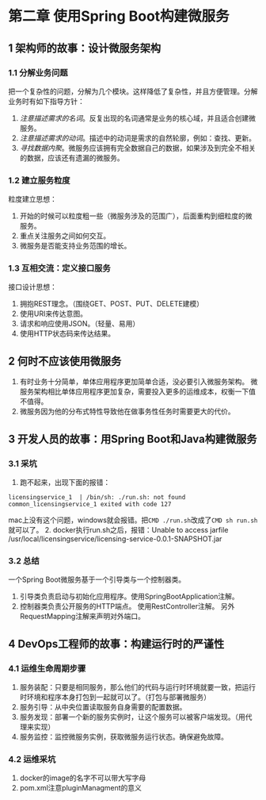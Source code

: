 # 第二章 使用Spring Boot构建微服务

## 1 架构师的故事：设计微服务架构
### 1.1 分解业务问题
把一个复杂性的问题，分解为几个模块。这样降低了复杂性，并且方便管理。分解业务时有如下指导方针：
1. *注意描述需求的名词*。反复出现的名词通常是业务的核心域，并且适合创建微服务。
2. *注意描述需求的动词*。描述中的动词是需求的自然轮廓，例如：查找、更新。
3. *寻找数据内聚*。微服务应该拥有完全数据自己的数据，如果涉及到完全不相关的数据，应该还有遗漏的微服务。
### 1.2 建立服务粒度
粒度建立思想：
1. 开始的时候可以粒度粗一些（微服务涉及的范围广），后面重构到细粒度的微服务。
2. 重点关注服务之间如何交互。
3. 微服务是否能支持业务范围的增长。
### 1.3 互相交流：定义接口服务
接口设计思想：
1. 拥抱REST理念。（围绕GET、POST、PUT、DELETE建模）
2. 使用URI来传达意图。
3. 请求和响应使用JSON。（轻量、易用）
4. 使用HTTP状态码来传达结果。

## 2 何时不应该使用微服务
1. 有时业务十分简单，单体应用程序更加简单合适，没必要引入微服务架构。 微服务架构相比单体应用程序更加复杂，需要投入更多的运维成本，权衡一下值不值得。
2. 微服务因为他的分布式特性导致他在做事务性任务时需要更大的代价。

## 3 开发人员的故事：用Spring Boot和Java构建微服务
### 3.1 采坑
1. 跑不起来，出现下面的报错：
```
licensingservice_1  | /bin/sh: ./run.sh: not found
common_licensingservice_1 exited with code 127
```
mac上没有这个问题，windows就会报错。把`CMD ./run.sh`改成了`CMD sh run.sh`就可以了。
2. docker执行run.sh之后，报错：Unable to access jarfile /usr/local/licensingservice/licensing-service-0.0.1-SNAPSHOT.jar

### 3.2 总结
 一个Spring Boot微服务基于一个引导类与一个控制器类。
 1. 引导类负责启动与初始化应用程序。使用SpringBootApplication注解。
 2. 控制器类负责公开服务的HTTP端点。 使用RestController注解。 另外RequestMapping注解来声明对外端口。

## 4 DevOps工程师的故事：构建运行时的严谨性
### 4.1 运维生命周期步骤
1. 服务装配：只要是相同服务，那么他们的代码与运行时环境就要一致，把运行时环境和程序本身打包到一起就可以了。（打包与部署微服务）
2. 服务引导：从中央位置读取服务自身需要的配置数据。
3. 服务发现：部署一个新的服务实例时，让这个服务可以被客户端发现。（用代理来实现）
4. 服务监控：监控微服务实例，获取微服务运行状态。确保避免故障。
### 4.2 运维采坑
1. docker的image的名字不可以带大写字母
2. pom.xml注意pluginManagment的意义